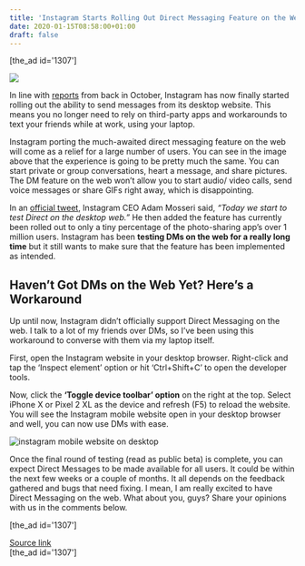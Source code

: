 ```yaml
---
title: 'Instagram Starts Rolling Out Direct Messaging Feature on the Web'
date: 2020-01-15T08:58:00+01:00
draft: false
---
```


\[the\_ad id='1307'\]  
  

  
![](https://beebom.com/wp-content/uploads/2020/01/Instagram-gets-DMs-on-the-Web.jpg)

In line with [reports](https://beebom.com/instagram-direct-messages-web/) from back in October, Instagram has now finally started rolling out the ability to send messages from its desktop website. This means you no longer need to rely on third-party apps and workarounds to text your friends while at work, using your laptop.  

Instagram porting the much-awaited direct messaging feature on the web will come as a relief for a large number of users. You can see in the image above that the experience is going to be pretty much the same. You can start private or group conversations, heart a message, and share pictures. The DM feature on the web won’t allow you to start audio/ video calls, send voice messages or share GIFs right away, which is disappointing.  

In an [official tweet](https://twitter.com/mosseri/status/1217122796586668033), Instagram CEO Adam Mosseri said, _“Today we start to test Direct on the desktop web.”_ He then added the feature has currently been rolled out to only a tiny percentage of the photo-sharing app’s over 1 million users. Instagram has been **testing DMs on the web for a really long time** but it still wants to make sure that the feature has been implemented as intended.  

Haven’t Got DMs on the Web Yet? Here’s a Workaround
---------------------------------------------------

  

Up until now, Instagram didn’t officially support Direct Messaging on the web. I talk to a lot of my friends over DMs, so I’ve been using this workaround to converse with them via my laptop itself.  

First, open the Instagram website in your desktop browser. Right-click and tap the ‘Inspect element’ option or hit ‘Ctrl+Shift+C’ to open the developer tools.  

Now, click the **‘Toggle device toolbar’ option** on the right at the top. Select iPhone X or Pixel 2 XL as the device and refresh (F5) to reload the website. You will see the Instagram mobile website open in your desktop browser and well, you can now use DMs with ease.  

![instagram mobile website on desktop](https://beebom.com/wp-content/uploads/2020/01/instagram-mobile-website-on-desktop.jpg)

Once the final round of testing (read as public beta) is complete, you can expect Direct Messages to be made available for all users. It could be within the next few weeks or a couple of months. It all depends on the feedback gathered and bugs that need fixing. I mean, I am really excited to have Direct Messaging on the web. What about you, guys? Share your opinions with us in the comments below.  

  
\[the\_ad id='1307'\]  
  
[Source link](https://beebom.com/instagram-rolling-out-direct-messages-web/)  
\[the\_ad id='1307'\]